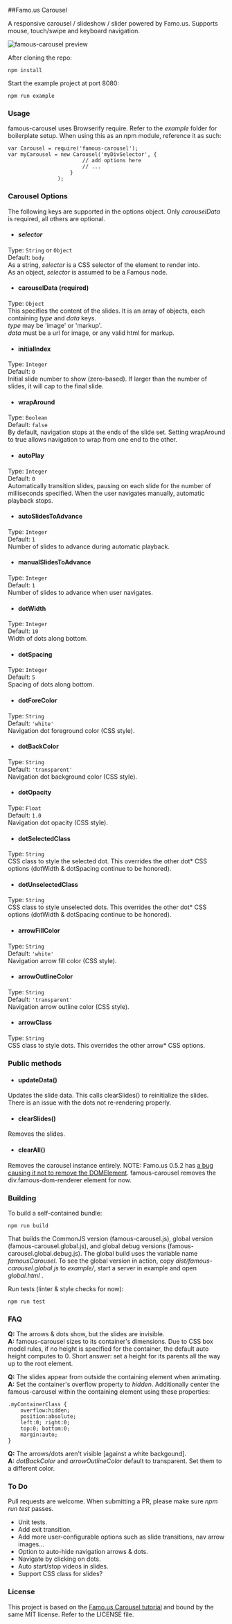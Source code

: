 ##Famo.us Carousel

A responsive carousel / slideshow / slider powered by Famo.us.  Supports mouse, touch/swipe and keyboard navigation.

![famous-carousel preview](https://cloud.githubusercontent.com/assets/6295083/8266024/78a6db1c-16dc-11e5-9c18-93a25824a72c.gif)

After cloning the repo:

    npm install

Start the example project at port 8080:

    npm run example

### Usage

famous-carousel uses Browserify require. Refer to the _example_ folder for boilerplate setup. When using this as an npm module, reference it as such:

    var Carousel = require('famous-carousel');
    var myCarousel = new Carousel('myDivSelector', {
                            // add options here
                            // ...
                        }
                    );

### Carousel Options
The following keys are supported in the options object. Only _carouselData_ is required, all others are optional.

* #### _selector_
Type: `String` or `Object`<BR>
Default: `body`<BR>
As a string, _selector_ is a CSS selector of the element to render into.<BR>
As an object, _selector_ is assumed to be a Famous node.

* #### carouselData (required)
Type: `Object`<BR>
This specifies the content of the slides. It is an array of objects, each containing _type_ and _data_ keys.<BR>
_type_ may be 'image' or 'markup'.<BR>
_data_ must be a url for image, or any valid html for markup.

* #### initialIndex
Type: `Integer`<BR>
Default: `0`<BR>
Initial slide number to show (zero-based). If larger than the number of slides, it will cap to the final slide.

* #### wrapAround
Type: `Boolean`<BR>
Default: `false`<BR>
By default, navigation stops at the ends of the slide set. Setting wrapAround to true allows navigation to wrap from one end to the other.

* #### autoPlay
Type: `Integer`<BR>
Default: `0`<BR>
Automatically transition slides, pausing on each slide for the number of milliseconds specified. When the user navigates manually, automatic playback stops.

* #### autoSlidesToAdvance
Type: `Integer`<BR>
Default: `1`<BR>
Number of slides to advance during automatic playback.

* #### manualSlidesToAdvance
Type: `Integer`<BR>
Default: `1`<BR>
Number of slides to advance when user navigates.

* #### dotWidth
Type: `Integer`<BR>
Default: `10`<BR>
Width of dots along bottom.

* #### dotSpacing
Type: `Integer`<BR>
Default: `5`<BR>
Spacing of dots along bottom.

* #### dotForeColor
Type: `String`<BR>
Default: `'white'`<BR>
Navigation dot foreground color (CSS style).

* #### dotBackColor
Type: `String`<BR>
Default: `'transparent'`<BR>
Navigation dot background color (CSS style).

* #### dotOpacity
Type: `Float`<BR>
Default: `1.0`<BR>
Navigation dot opacity (CSS style).

* #### dotSelectedClass
Type: `String`<BR>
CSS class to style the selected dot. This overrides the other dot* CSS options (dotWidth & dotSpacing continue to be honored).

* #### dotUnselectedClass
Type: `String`<BR>
CSS class to style unselected dots. This overrides the other dot* CSS options (dotWidth & dotSpacing continue to be honored).

* #### arrowFillColor
Type: `String`<BR>
Default: `'white'`<BR>
Navigation arrow fill color (CSS style).

* #### arrowOutlineColor
Type: `String`<BR>
Default: `'transparent'`<BR>
Navigation arrow outline color (CSS style).

* #### arrowClass
Type: `String`<BR>
CSS class to style dots. This overrides the other arrow* CSS options.


### Public methods
* #### updateData()
Updates the slide data. This calls clearSlides() to reinitialize the slides. There is an issue with the dots not re-rendering properly.

* #### clearSlides()
Removes the slides.

* #### clearAll()
Removes the carousel instance entirely. NOTE: Famo.us 0.5.2 has [a bug causing it not to remove the DOMElement](https://github.com/Famous/engine/issues/245). famous-carousel removes the div.famous-dom-renderer element for now.<BR>

### Building
To build a self-contained bundle:

    npm run build

That builds the CommonJS version (famous-carousel.js), global version (famous-carousel.global.js), and global debug versions (famous-carousel.global.debug.js). The global build uses the variable name _famousCarousel_.  To see the global version in action, copy _dist/famous-carousel.global.js_ to _example/_, start a server in example and open _global.html_ .

Run tests (linter & style checks for now):

    npm run test


### FAQ
**Q:** The arrows & dots show, but the slides are invisible.<BR>
**A:** famous-carousel sizes to its container's dimensions. Due to CSS box model rules, if no height is specified for the container, the default auto height computes to 0. Short answer: set a height for its parents all the way up to the root element.

**Q:** The slides appear from outside the containing element when animating.<BR>
**A:** Set the container's overflow property to _hidden_. Additionally center the famous-carousel within the containing element using these properties:

    .myContainerClass {
        overflow:hidden;
        position:absolute;
        left:0; right:0;
        top:0; bottom:0;
        margin:auto;
    }

**Q:** The arrows/dots aren't visible [against a white backgound].<BR>
**A:** _dotBackColor_ and _arrowOutlineColor_ default to transparent. Set them to a different color.

### To Do
Pull requests are welcome. When submitting a PR, please make sure _npm run test_ passes.
* Unit tests.
* Add exit transition.
* Add more user-configurable options such as slide transitions, nav arrow images...
* Option to auto-hide navigation arrows & dots.
* Navigate by clicking on dots.
* Auto start/stop videos in slides.
* Support CSS class for slides?

### License
This project is based on the [Famo.us Carousel tutorial](http://famous.org/learn/Carousel/index.html) and bound by the same MIT license. Refer to the LICENSE file.
